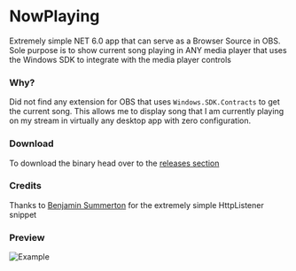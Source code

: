 # NowPlaying
Extremely simple NET 6.0 app that can serve as a Browser Source in OBS.
Sole purpose is to show current song playing in ANY media player that uses
the Windows SDK to integrate with the media player controls

### Why?
Did not find any extension for OBS that uses `Windows.SDK.Contracts`
to get the current song. This allows me to display song that I am currently 
playing on my stream in virtually any desktop app with zero configuration.

### Download
To download the binary head over to the [releases section](https://github.com/Xseba360/NowPlaying/releases)

### Credits
Thanks to [Benjamin Summerton](https://github.com/define-private-public) for the extremely simple HttpListener snippet

### Preview
![Example](https://i.imgur.com/4URUrT3.png)
